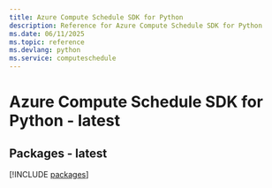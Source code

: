 ```yaml
---
title: Azure Compute Schedule SDK for Python
description: Reference for Azure Compute Schedule SDK for Python
ms.date: 06/11/2025
ms.topic: reference
ms.devlang: python
ms.service: computeschedule
---
```

# Azure Compute Schedule SDK for Python - latest
## Packages - latest
[!INCLUDE [packages](compute-schedule-index.md)]